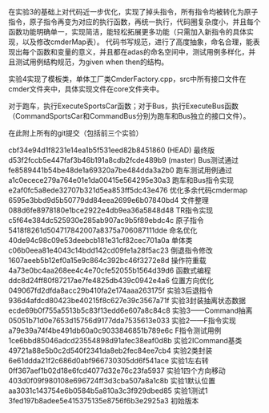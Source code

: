 在实验3的基础上对代码近一步优化，实现了掉头指令，所有指令均被转化为原子指令，原子指令再变为对应的执行函数，再统一执行，代码圈复杂度小，并且每个函数功能明确单一，实现简洁，能轻松拓展更多功能（只需加入新指令的具体实现，以及修改cmderMap表）。
代码书写规范，进行了高度抽象，命名合理，能表现出每个函数和变量的意义，并且都在adas的命名空间中，测试用例多样化，并且测试用例结构规范，为given when then的结构。

实验4实现了模板类，单体工厂类CmderFactory.cpp，src中所有接口文件在cmder文件夹中，具体实现文件在core文件夹中。

对于跑车，执行ExecuteSportsCar函数；对于Bus，执行ExecuteBus函数（CommandSportsCar和CommandBus分别为跑车和Bus独立的接口文件）。

在此附上所有的git提交（包括前三个实验）

cbf34e94d1f8231e14ea1b5f531eed82b8451860 (HEAD) 最终版
d53f2fccb5e447faf3b46b191a8cdb2fcde489b9 (master) Bus测试通过
fe8589441b54be48de1a69320a7be484dda3a2b0 跑车测试用例通过
a1c0ecece279a764e01e1da00415e564295e30a3 跑车和Bus指令实现
e2af0fc5a8ede32707b321d5ea853ff5dc43e476 优化多余代码cmdermap
6595e3bbd9d5b50779dd84eea2699e6b07840bd4 文件整理
088d6fe8978180e1bce2922e4db9ea36a5848d48 TR指令实现
c5f64e384dc525930e285ab907ac9b5f89ebdc4c 原子指令
5418f8261d504717842007a8375a706087111dde 命名优化
40de94c98c09e53deebcb181e31cf82cec701a0a 单体类
c06b0eea81e4043c14bdd142cd09fe1a28f5ac23 倒退指令修改
1607aeeb5b12ef0a15e9c864c392bc46f3272e8d 操作符重载
4a73e0bc4aa268ee4c4e70cfe52055b1564d39d6 函数式编程
ddc8d24ff80f87217ae7fe4825db439c0942e4a6 位置方向优化
049067fd2dfda8acc29b410fa2e174aaa263175f 实验3后退指令
936d4afdcd80423be40215f8c627e39c3567a71f 实验3封装抽离状态数据
ecde69b0f755a5513b5c83f13edd6e607a8c84c8 实验3——Command抽离
05051b71d0e7653d15756d9177dda7535613e033 实验2——F指令实现
a79e39a74f4be491db60a0c9033846851b789e6c F指令测试用例
1ce6bbd85046adcd23554898d91afec38eaf0d8b 实验2ICommand基类
49721a88e5b0c2d540f2341da8eb2fec84ee7cb4 实验2类封装
6e61ddda21f2c686d0abf966730305dd6f541ace 实验1左右转
0ff367aef1b02d18e6fcd4077d32e76c23fa5937 实验1四个方向移动
403d0f09f980108e696724ff3d3cba507a8a1c8b 实验1默认位置
aa3031c143754e6b0584b5a810a3c3f929dbed85 实验1测试1
3fed197b8adee5e415375135e8756f6b3e2925a3 初始版本